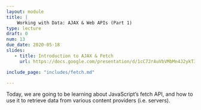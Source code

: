 ```yaml
---
layout: module
title: |
    Working with Data: AJAX & Web APIs (Part 1)
type: lecture
draft: 0
num: 13
due_date: 2020-05-18
slides:
   - title: Introduction to AJAX & Fetch
     url: https://docs.google.com/presentation/d/1cC72rAuVbVMbMn4J2ykT3Ayt7HPXS1pjpmGmZq0OjqM/edit?usp=sharing

include_page: "includes/fetch.md"

---
```

Today, we are going to be learning about JavaScript’s fetch API, and how to use it to retrieve data from various content providers (i.e. servers). 